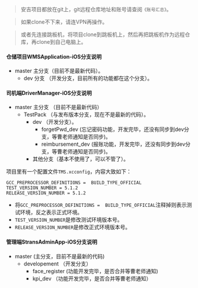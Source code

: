 

> 安吉项目都放在git上，git远程仓库地址和账号请查阅`《账号汇总》`。

> 如果clone不下来，请连VPN再操作。

> 或者先连接跳板机，将项目clone到跳板机上，然后再把跳板机作为远程仓库，再clone到自己电脑上。



#### 仓储项目WMSApplication-iOS分支说明

* master 主分支（目前不是最新代码）。
  * dev 分支 （开发分支，目前所有的功能都在这个分支）。



#### 司机端DriverManager-iOS分支说明

* master 主分支 （目前不是最新代码）
  * TestPack （与发布版本分支，现在不是最新的代码）。
    * dev （开发分支）。
      * forgetPwd_dev (忘记密码功能，开发完毕，还没有同步到dev分支，等曹老师通知是否同步)。
      * reimbursement_dev (报账功能，开发完毕，还没有同步到dev分支，等曹老师通知是否同步)。
    * 其他分支（基本不使用了，可以不管了）。

项目里有一个配置文件`TMS.xcconfig`，内容大致如下：

```
GCC_PREPROCESSOR_DEFINITIONS =  BUILD_TYPE_OFFICIAL
TEST_VERSION_NUMBER = 5.1.2
RELEASE_VERSION_NUMBER = 5.1.2
```

* 将`GCC_PREPROCESSOR_DEFINITIONS =  BUILD_TYPE_OFFICIAL`注释掉则表示测试环境，反之表示正式环境。
* `TEST_VERSION_NUMBER`是修改测试环境版本号。
* `RELEASE_VERSION_NUMBER`是修改正式环境版本号。



#### 管理端StransAdminApp-iOS分支说明

* master (主分支，目前不是最新的代码)
  * developement （开发分支）
    * face_register (功能开发完毕，是否合并等曹老师通知)
    * kpi_dev （功能开发完毕，是否合并等曹老师通知）

